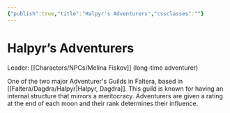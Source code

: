```yaml
---
{"publish":true,"title":"Halpyr's Adventurers","cssclasses":""}
---
```



# Halpyr’s Adventurers

Leader: [[Characters/NPCs/Melina Fiskov]] (long-time adventurer)

One of the two major Adventurer's Guilds in Faltera, based in [[Faltera/Dagdra/Halpyr\|Halpyr, Dagdra]]. This guild is known for having an internal structure that mirrors a meritocracy. Adventurers are given a rating at the end of each moon and their rank determines their influence.
